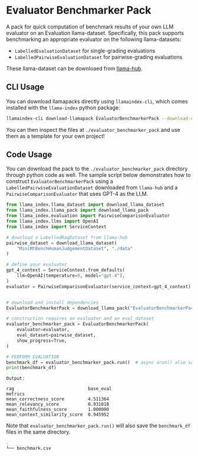 # Evaluator Benchmarker Pack

A pack for quick computation of benchmark results of your own LLM evaluator
on an Evaluation llama-dataset. Specifically, this pack supports benchmarking
an appropriate evaluator on the following llama-datasets:

- `LabelledEvaluationDataset` for single-grading evaluations
- `LabelledPairwiseEvaluationDataset` for pairwise-grading evaluations

These llama-dataset can be downloaed from [llama-hub](https://llamahub.ai).

## CLI Usage

You can download llamapacks directly using `llamaindex-cli`, which comes installed with the `llama-index` python package:

```bash
llamaindex-cli download-llamapack EvaluatorBenchmarkerPack --download-dir ./evaluator_benchmarker_pack
```

You can then inspect the files at `./evaluator_benchmarker_pack` and use them as a template for your own project!

## Code Usage

You can download the pack to the `./evaluator_benchmarker_pack` directory through python
code as well. The sample script below demonstrates how to construct `EvaluatorBenchmarkerPack`
using a `LabelledPairwiseEvaluationDataset` downloaded from `llama-hub` and a
`PairwiseComparisonEvaluator` that uses GPT-4 as the LLM.

```python
from llama_index.llama_dataset import download_llama_dataset
from llama_index.llama_pack import download_llama_pack
from llama_index.evaluation import PairwiseComparisonEvaluator
from llama_index.llms import OpenAI
from llama_index import ServiceContext

# download a LabelledRagDataset from llama-hub
pairwise_dataset = download_llama_dataset(
    "MiniMtBenchHumanJudgementDataset", "./data"
)

# define your evaluator
gpt_4_context = ServiceContext.from_defaults(
    llm=OpenAI(temperature=0, model="gpt-4"),
)
evaluator = PairwiseComparisonEvaluator(service_context=gpt_4_context)


# download and install dependencies
EvaluatorBenchmarkerPack = download_llama_pack("EvaluatorBenchmarkerPack", "./pack")

# construction requires an evaluator and an eval_dataset
evaluator_benchmarker_pack = EvaluatorBenchmarkerPack(
    evaluator=evaluator,
    eval_dataset=pairwise_dataset,
    show_progress=True,
)

# PERFORM EVALUATION
benchmark_df = evaluator_benchmarker_pack.run()  # async arun() also supported
print(benchmark_df)
```

`Output:`

```text
rag                            base_eval
metrics                                
mean_correctness_score         4.511364
mean_relevancy_score           0.931818
mean_faithfulness_score        1.000000
mean_context_similarity_score  0.945952
```

Note that `evaluator_benchmarker_pack.run()` will also save the `benchmark_df` files in the same directory.

```bash
.
└── benchmark.csv
```
